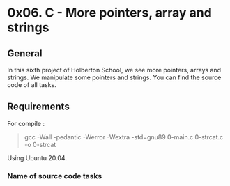 # 0x06. C - More pointers, array and strings

## General

In this sixth project of Holberton School, we see more pointers, arrays and strings. We manipulate some pointers and strings. You can find the source code of all tasks.

## Requirements

For compile :

> gcc -Wall -pedantic -Werror -Wextra -std=gnu89 0-main.c 0-strcat.c -o 0-strcat

Using Ubuntu 20.04.

### Name of source code tasks


